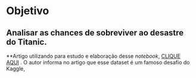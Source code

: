 # Objetivo

## Analisar as chances de sobreviver ao desastre do Titanic.

**Artigo utilizando para estudo e elaboração desse *notebook*, [CLIQUE AQUI](http://sigmoidal.ai/data-science-titanic-python-1/) . 
O autor informa no artigo que esse dataset é um famoso desafio do Kaggle,
    